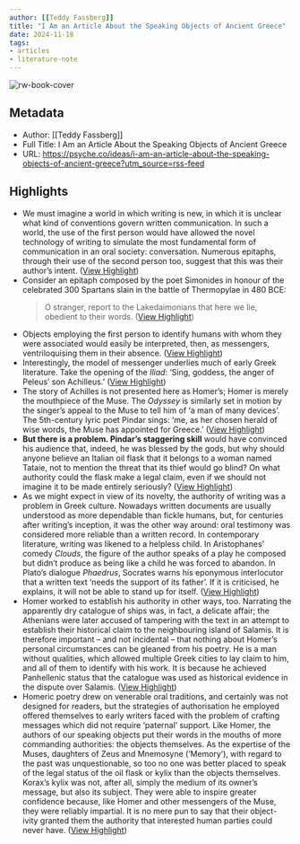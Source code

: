 ```yaml
---
author: [[Teddy Fassberg]]
title: "I Am an Article About the Speaking Objects of Ancient Greece"
date: 2024-11-18
tags: 
- articles
- literature-note
---
```

![rw-book-cover](https://psyche.co/apple-touch-icon.png)

## Metadata
- Author: [[Teddy Fassberg]]
- Full Title: I Am an Article About the Speaking Objects of Ancient Greece
- URL: https://psyche.co/ideas/i-am-an-article-about-the-speaking-objects-of-ancient-greece?utm_source=rss-feed

## Highlights
- We must imagine a world in which writing is new, in which it is unclear what kind of conventions govern written communication. In such a world, the use of the first person would have allowed the novel technology of writing to simulate the most fundamental form of communication in an oral society: conversation. Numerous epitaphs, through their use of the second person too, suggest that this was their author’s intent. ([View Highlight](https://read.readwise.io/read/01jd0n9ex8ssjw5wkqt55h3e2f))
- Consider an epitaph composed by the poet Simonides in honour of the celebrated 300 Spartans slain in the battle of Thermopylae in 480 BCE:
  > O stranger, report to the Lakedaimonians that here 
  > we lie, obedient to their words. ([View Highlight](https://read.readwise.io/read/01jd0n9rnds6f1ybgq30vwe2mx))
- Objects employing the first person to identify humans with whom they were associated would easily be interpreted, then, as messengers, ventriloquising them in their absence. ([View Highlight](https://read.readwise.io/read/01jd0nabqj20hm185h9gqbpr8n))
- Interestingly, the model of messenger underlies much of early Greek literature. Take the opening of the *Iliad*: ‘Sing, goddess, the anger of Peleus’ son Achilleus.’ ([View Highlight](https://read.readwise.io/read/01jd0nc2qak9wzmenb58yraagm))
- The story of Achilles is not presented here as Homer’s; Homer is merely the mouthpiece of the Muse. The *Odyssey* is similarly set in motion by the singer’s appeal to the Muse to tell him of ‘a man of many devices’. The 5th-century lyric poet Pindar sings: ‘me, as her chosen herald of wise words, the Muse has appointed for Greece.’ ([View Highlight](https://read.readwise.io/read/01jd0nc67h63rve76mxfwzz114))
- **But there is a problem. Pindar’s staggering skill** would have convinced his audience that, indeed, he was blessed by the gods, but why should anyone believe an Italian oil flask that it belongs to a woman named Tataie, not to mention the threat that its thief would go blind? On what authority could the flask make a legal claim, even if we should not imagine it to be made entirely seriously? ([View Highlight](https://read.readwise.io/read/01jd0ncnx2gy9p9e0zrv6gxn9h))
- As we might expect in view of its novelty, the authority of writing was a problem in Greek culture. Nowadays written documents are usually understood as more dependable than fickle humans, but, for centuries after writing’s inception, it was the other way around: oral testimony was considered more reliable than a written record. In contemporary literature, writing was likened to a helpless child. In Aristophanes’ comedy *Clouds*, the figure of the author speaks of a play he composed but didn’t produce as being like a child he was forced to abandon. In Plato’s dialogue *Phaedrus*, Socrates warns his eponymous interlocutor that a written text ‘needs the support of its father’. If it is criticised, he explains, it will not be able to stand up for itself. ([View Highlight](https://read.readwise.io/read/01jd0nd2dmk0mmq21kp01k4hag))
- Homer worked to establish his authority in other ways, too. Narrating the apparently dry catalogue of ships was, in fact, a delicate affair; the Athenians were later accused of tampering with the text in an attempt to establish their historical claim to the neighbouring island of Salamis. It is therefore important – and not incidental – that nothing about Homer’s personal circumstances can be gleaned from his poetry. He is a man without qualities, which allowed multiple Greek cities to lay claim to him, and all of them to identify with his work. It is because he achieved Panhellenic status that the catalogue was used as historical evidence in the dispute over Salamis. ([View Highlight](https://read.readwise.io/read/01jd0nf9pphf3rh5421n4k52nj))
- Homeric poetry drew on venerable oral traditions, and certainly was not designed for readers, but the strategies of authorisation he employed offered themselves to early writers faced with the problem of crafting messages which did not require ‘paternal’ support. Like Homer, the authors of our speaking objects put their words in the mouths of more commanding authorities: the objects themselves. As the expertise of the Muses, daughters of Zeus and Mnemosyne (‘Memory’), with regard to the past was unquestionable, so too no one was better placed to speak of the legal status of the oil flask or kylix than the objects themselves. Korax’s kylix was not, after all, simply the medium of its owner’s message, but also its subject. They were able to inspire greater confidence because, like Homer and other messengers of the Muse, they were reliably impartial. It is no mere pun to say that their object-ivity granted them the authority that interested human parties could never have. ([View Highlight](https://read.readwise.io/read/01jd0ngmz32fx1a3vs7c45fbpv))
